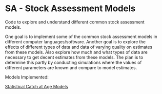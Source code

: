 # SA - Stock Assessment Models

Code to explore and understand different common stock assessment models. 

One goal is to implement some of the common stock assessment models in different computer languages/software. Another goal is to explore the effects of different types of data and data of varying quality on estimates from these models. Also explore how much and what types of data are necessary to get decent estimates from these models. The plan is to determine this partly by conducting simulations where the values of different parameters are known and compare to model estimates.

Models Implemented:

[Statistical Catch at Age Models](/SCAA/SCAA.md)
